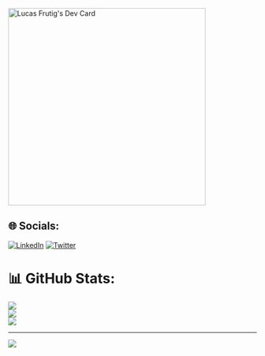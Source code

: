 <div style="margin-leftn: auto;">
<a href="https://app.daily.dev/lucasfrutig"><img src="https://api.daily.dev/devcards/f639bf705fdc45f5a10e76dc93f0faa8.png?r=p7c" width="400" alt="Lucas Frutig's Dev Card"/></a>

</div>


## 🌐 Socials:
[![LinkedIn](https://img.shields.io/badge/LinkedIn-%230077B5.svg?logo=linkedin&logoColor=white)](https://linkedin.com/in/lucas-frutig-2b066119) [![Twitter](https://img.shields.io/badge/Twitter-%231DA1F2.svg?logo=Twitter&logoColor=white)](https://twitter.com/@lucas_frutig) 


# 📊 GitHub Stats:
![](https://github-readme-stats.vercel.app/api?username=lucasfrutig0&theme=dark&hide_border=false&include_all_commits=false&count_private=false)<br/>
![](https://github-readme-streak-stats.herokuapp.com/?user=lucasfrutig0&theme=dark&hide_border=false)<br/>
![](https://github-readme-stats.vercel.app/api/top-langs/?username=lucasfrutig0&theme=dark&hide_border=false&include_all_commits=false&count_private=false&layout=compact)


---
[![](https://visitcount.itsvg.in/api?id=lucasfrutig0&icon=0&color=0)](https://visitcount.itsvg.in)

<!-- Proudly created with GPRM ( https://gprm.itsvg.in ) -->
